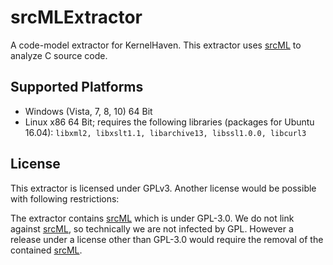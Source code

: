 # srcMLExtractor
A code-model extractor for KernelHaven. This extractor uses [srcML](http://srcml.org/) to analyze C source code.

## Supported Platforms
* Windows (Vista, 7, 8, 10) 64 Bit
* Linux x86 64 Bit; requires the following libraries (packages for Ubuntu 16.04): `libxml2, libxslt1.1, libarchive13, libssl1.0.0, libcurl3`

## License
This extractor is licensed under GPLv3. Another license would be possible with following restrictions:

The extractor contains [srcML](http://srcml.org/) which is under GPL-3.0. We do not link against [srcML](http://srcml.org/), so technically we are not infected by GPL. However a release under a license other than GPL-3.0 would require the removal of the contained [srcML](http://srcml.org/).
